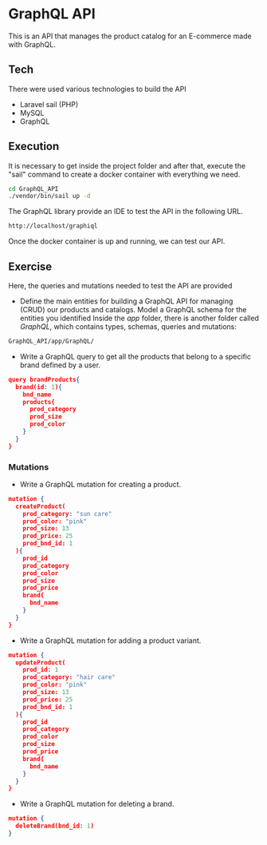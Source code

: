 # GraphQL API

This is an API that manages the product catalog for an E-commerce made with GraphQL.

## Tech

There were used various technologies to build the API
- Laravel sail (PHP)
- MySQL
- GraphQL

## Execution

It is necessary to get inside the project folder and after that, execute the "sail" command to create a docker container with everything we need. 

```sh
cd GraphQL_API
./vendor/bin/sail up -d
```

The GraphQL library provide an IDE to test the API in the following URL. 

```sh
http://localhost/graphiql
```
Once the docker container is up and running, we can test our API.

## Exercise

Here, the queries and mutations needed to test the API are provided

- Define the main entities for building a GraphQL API for managing (CRUD) our products and catalogs.
Model a GraphQL schema for the entities you identified
Inside the *app* folder, there is another folder called *GraphQL*, which contains types, schemas, queries and mutations:
```sh
GraphQL_API/app/GraphQL/
```
- Write a GraphQL query to get all the products that belong to a specific brand defined by a user.
```json
query brandProducts{
  brand(id: 1){
    bnd_name
    products{
      prod_category
      prod_size
      prod_color
    }
  }
}
```
### Mutations


- Write a GraphQL mutation for creating a product.

```json
mutation {
  createProduct(
    prod_category: "sun care"
    prod_color: "pink"
    prod_size: 13
    prod_price: 25
    prod_bnd_id: 1
  ){
    prod_id
    prod_category
    prod_color
    prod_size
    prod_price
    brand{
      bnd_name
    }
  }
}
```

- Write a GraphQL mutation for adding a product variant.
```json
mutation {
  updateProduct(
    prod_id: 1
    prod_category: "hair care"
    prod_color: "pink"
    prod_size: 13
    prod_price: 25
    prod_bnd_id: 1
  ){
    prod_id
    prod_category
    prod_color
    prod_size
    prod_price
    brand{
      bnd_name
    }
  }
}
```


- Write a GraphQL mutation for deleting a brand.
```json
mutation {
  deleteBrand(bnd_id: 1)
}
```